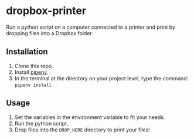 # dropbox-printer

Run a python script on a computer connected to a printer and print by dropping files into a Dropbox folder.

## Installation
1. Clone this repo. 
2. Install [pipenv](https://github.com/pypa/pipenv).
3. In the terminal at the directory on your project level, type the command:
  `pipenv install`

## Usage
1. Set the variables in the environment variable to fit your needs.
2. Run the python script.
2. Drop files into the `DROP_HERE` directory to print your files!
